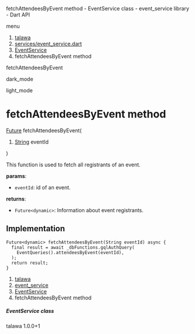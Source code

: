 




fetchAttendeesByEvent method - EventService class - event\_service library - Dart API







menu

1. [talawa](../../index.html)
2. [services/event\_service.dart](../../file-___home_harshil_Desktop_open-source_palisadoes_talawa_lib_services_event_service/)
3. [EventService](../../file-___home_harshil_Desktop_open-source_palisadoes_talawa_lib_services_event_service/EventService-class.html)
4. fetchAttendeesByEvent method

fetchAttendeesByEvent


dark\_mode

light\_mode




# fetchAttendeesByEvent method


[Future](https://api.flutter.dev/flutter/dart-core/Future-class.html)
fetchAttendeesByEvent(

1. [String](https://api.flutter.dev/flutter/dart-core/String-class.html) eventId

)

This function is used to fetch all registrants of an event.

**params**:

* `eventId`: id of an event.

**returns**:

* `Future<dynamic>`: Information about event registrants.

## Implementation

```
Future<dynamic> fetchAttendeesByEvent(String eventId) async {
  final result = await _dbFunctions.gqlAuthQuery(
    EventQueries().attendeesByEvent(eventId),
  );
  return result;
}
```

 


1. [talawa](../../index.html)
2. [event\_service](../../file-___home_harshil_Desktop_open-source_palisadoes_talawa_lib_services_event_service/)
3. [EventService](../../file-___home_harshil_Desktop_open-source_palisadoes_talawa_lib_services_event_service/EventService-class.html)
4. fetchAttendeesByEvent method

##### EventService class





talawa
1.0.0+1






